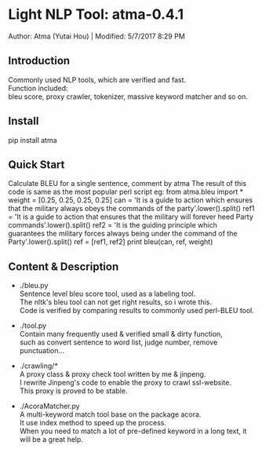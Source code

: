 # Light NLP Tool: atma-0.4.1
Author: Atma (Yutai Hou) | Modified: 5/7/2017 8:29 PM

## Introduction
Commonly used NLP tools, which are verified and fast.  
Function included:  
bleu score, proxy crawler, tokenizer, massive keyword matcher and so on.


## Install
pip install atma

## Quick Start
Calculate BLEU for a single sentence, comment by atma
    The result of this code is same as the most popular perl script
    eg:
        from atma.bleu import *
        weight = [0.25, 0.25, 0.25, 0.25]
        can = 'It is a guide to action which ensures that the military always obeys the commands of the party'.lower().split()
        ref1 = 'It is a guide to action that ensures that the military will forever heed Party commands'.lower().split()
        ref2 = 'It is the guiding principle which guarantees the military forces always being under the command of the Party'.lower().split()
        ref = [ref1, ref2]
        print bleu(can, ref, weight)



## Content & Description
- ./bleu.py  
Sentence level bleu score tool, used as a labeling tool.  
The nltk's bleu tool can not get right results, so i wrote this.  
Code is verified by comparing results to commonly used perl-BLEU tool.   

- ./tool.py  
Contain many frequently used & verified small & dirty function,  
such as convert sentence to word list, judge number, remove punctuation...

- ./crawling/*  
A proxy class & proxy check tool written by me & jinpeng.  
I rewrite Jinpeng's code to enable the proxy to crawl ssl-website.  
This proxy is proved to be stable.


- ./AcoraMatcher.py  
A multi-keyword match tool base on the package acora.  
It use index method to speed up the process.  
When you need to match a lot of pre-defined keyword in a long text, it  
will be a great help.
